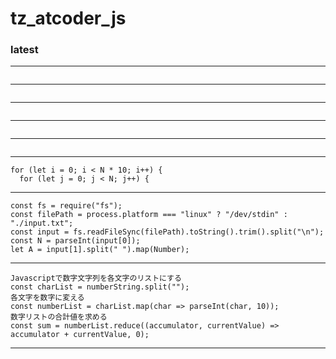 # tz_atcoder_js

### latest

---
```

```
---
```

```
---
```

```
---
```

```
---
```

```
---
```
for (let i = 0; i < N * 10; i++) {
  for (let j = 0; j < N; j++) {
```
---
```
const fs = require("fs");
const filePath = process.platform === "linux" ? "/dev/stdin" : "./input.txt";
const input = fs.readFileSync(filePath).toString().trim().split("\n");
const N = parseInt(input[0]); 
let A = input[1].split(" ").map(Number); 
```
---
```
Javascriptで数字文字列を各文字のリストにする
const charList = numberString.split("");
各文字を数字に変える
const numberList = charList.map(char => parseInt(char, 10));
数字リストの合計値を求める
const sum = numberList.reduce((accumulator, currentValue) => accumulator + currentValue, 0);
```
---

